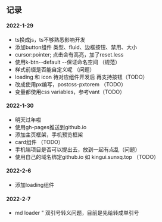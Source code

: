 ## 记录
#### 2022-1-29
- ts换成js，ts不够熟悉影响开发
- 添加button组件 类型、fluid、边框按钮、禁用、大小
- cursor:pointer; 点击会有高亮，加了reset.less
- 使用k-btn--default --保证命名空间 （规范）
- 样式前缀是否能自定义呢 （问题）
- loading 和 icon 待对应组件开发后 再支持按钮（TODO）
- 改成使用px编写，postcss-pxtorem （TODO）
- 变量都使用css variables，参考vant（TODO）

#### 2022-1-30
- 明天过年啦
- 使用gh-pages推送到github.io
- 添加主页框架，手机预览框架
- card组件 （TODO）
- 手机端项目是否可以提出去，放到一起有点乱（问题）
- 使用自己的域名绑定github.io  如 kingui.sunxq.top （TODO）

#### 2022-2-6
- 添加loading组件

#### 2022-2-7
- md loader " 双引号转义问题，目前是先给转成单引号























